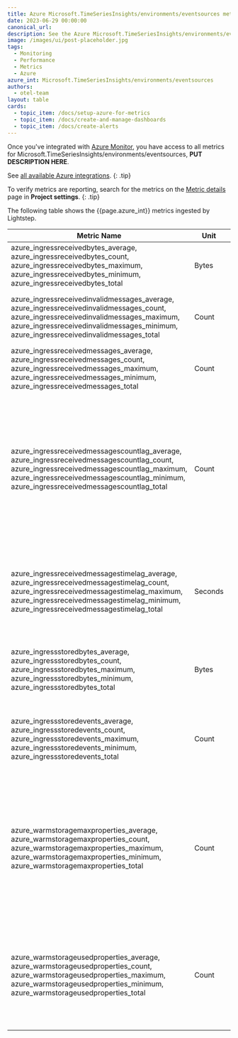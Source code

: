 ```yaml
---
title: Azure Microsoft.TimeSeriesInsights/environments/eventsources metrics
date: 2023-06-29 00:00:00
canonical_url:
description: See the Azure Microsoft.TimeSeriesInsights/environments/eventsources metrics ingested by Lightstep Observability
image: /images/ui/post-placeholder.jpg
tags:
  - Monitoring
  - Performance
  - Metrics
  - Azure
azure_int: Microsoft.TimeSeriesInsights/environments/eventsources
authors:
  - otel-team
layout: table
cards:
  - topic_item: /docs/setup-azure-for-metrics
  - topic_item: /docs/create-and-manage-dashboards
  - topic_item: /docs/create-alerts
---
```

Once you've integrated with [Azure Monitor](/docs/setup-azure-for-metrics), you have access to all metrics for Microsoft.TimeSeriesInsights/environments/eventsources, **PUT DESCRIPTION HERE**. 

See [all available Azure integrations](/docs/azure-metrics).
{: .tip}

To verify metrics are reporting, search for the metrics on the [Metric details](/docs/manage-metric-details) page in **Project settings**.
{: .tip}

The following table shows the {{page.azure_int}} metrics ingested by Lightstep.
<table class="table-aws">
<colgroup><col span="1" style="width: 35%;" /><col span="1" style="width: 15%;" /><col span="1" style="width: 35%;" /></colgroup>
  <thead>
    <th>Metric Name</th>
    <th>Unit</th>
    <th>Description</th>
  </thead>
  <tr>
    <td>azure_ingressreceivedbytes_average, azure_ingressreceivedbytes_count, azure_ingressreceivedbytes_maximum, azure_ingressreceivedbytes_minimum, azure_ingressreceivedbytes_total</td>
    <td>Bytes</td>
    <td>Count of bytes read from the event source</td>
  </tr>
  <tr>
    <td>azure_ingressreceivedinvalidmessages_average, azure_ingressreceivedinvalidmessages_count, azure_ingressreceivedinvalidmessages_maximum, azure_ingressreceivedinvalidmessages_minimum, azure_ingressreceivedinvalidmessages_total</td>
    <td>Count</td>
    <td>Count of invalid messages read from the event source</td>
  </tr>
  <tr>
    <td>azure_ingressreceivedmessages_average, azure_ingressreceivedmessages_count, azure_ingressreceivedmessages_maximum, azure_ingressreceivedmessages_minimum, azure_ingressreceivedmessages_total</td>
    <td>Count</td>
    <td>Count of messages read from the event source</td>
  </tr>
  <tr>
    <td>azure_ingressreceivedmessagescountlag_average, azure_ingressreceivedmessagescountlag_count, azure_ingressreceivedmessagescountlag_maximum, azure_ingressreceivedmessagescountlag_minimum, azure_ingressreceivedmessagescountlag_total</td>
    <td>Count</td>
    <td>Difference between the sequence number of last enqueued message in the event source partition and sequence number of messages being processed in Ingress</td>
  </tr>
  <tr>
    <td>azure_ingressreceivedmessagestimelag_average, azure_ingressreceivedmessagestimelag_count, azure_ingressreceivedmessagestimelag_maximum, azure_ingressreceivedmessagestimelag_minimum, azure_ingressreceivedmessagestimelag_total</td>
    <td>Seconds</td>
    <td>Difference between the time that the message is enqueued in the event source and the time it is processed in Ingress</td>
  </tr>
  <tr>
    <td>azure_ingressstoredbytes_average, azure_ingressstoredbytes_count, azure_ingressstoredbytes_maximum, azure_ingressstoredbytes_minimum, azure_ingressstoredbytes_total</td>
    <td>Bytes</td>
    <td>Total size of events successfully processed and available for query</td>
  </tr>
  <tr>
    <td>azure_ingressstoredevents_average, azure_ingressstoredevents_count, azure_ingressstoredevents_maximum, azure_ingressstoredevents_minimum, azure_ingressstoredevents_total</td>
    <td>Count</td>
    <td>Count of flattened events successfully processed and available for query</td>
  </tr>
  <tr>
    <td>azure_warmstoragemaxproperties_average, azure_warmstoragemaxproperties_count, azure_warmstoragemaxproperties_maximum, azure_warmstoragemaxproperties_minimum, azure_warmstoragemaxproperties_total</td>
    <td>Count</td>
    <td>Maximum number of properties used allowed by the environment for S1/S2 SKU and maximum number of properties allowed by Warm Store for PAYG SKU</td>
  </tr>
  <tr>
    <td>azure_warmstorageusedproperties_average, azure_warmstorageusedproperties_count, azure_warmstorageusedproperties_maximum, azure_warmstorageusedproperties_minimum, azure_warmstorageusedproperties_total</td>
    <td>Count</td>
    <td>Number of properties used by the environment for S1/S2 SKU and number of properties used by Warm Store for PAYG SKU</td>
  </tr>
</table>
